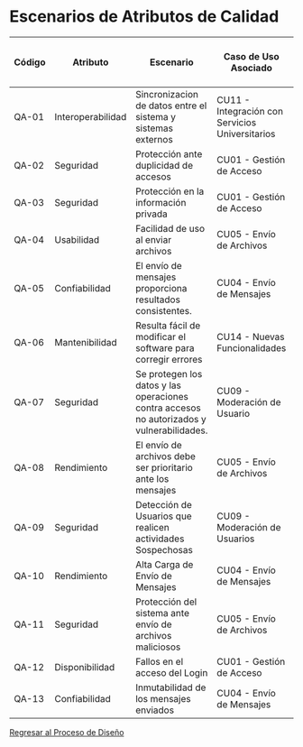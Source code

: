 # Escenarios de Atributos de Calidad

| Código | Atributo          | Escenario                                                                                 | Caso de Uso Asociado                            | Código de Escenario ([QAW](<(../../6.%20Workshop%20de%20Atributos%20de%20Calidad%20-%20QAW/04.%20Refinamiento.md)>)) |
| ------ | ----------------- | ----------------------------------------------------------------------------------------- | ----------------------------------------------- | -------------------------------------------------------------------------------------------------------------------- |
| QA-01  | Interoperabilidad | Sincronizacion de datos entre el sistema y sistemas externos                              | CU11 - Integración con Servicios Universitarios | ESC-02                                                                                                               |
| QA-02  | Seguridad         | Protección ante duplicidad de accesos                                                     | CU01 - Gestión de Acceso                        | ESC-04                                                                                                               |
| QA-03  | Seguridad         | Protección en la información privada                                                      | CU01 - Gestión de Acceso                        | ESC-06                                                                                                               |
| QA-04  | Usabilidad        | Facilidad de uso al enviar archivos                                                       | CU05 - Envío de Archivos                        | ESC-10                                                                                                               |
| QA-05  | Confiabilidad     | El envío de mensajes proporciona resultados consistentes.                                 | CU04 - Envío de Mensajes                        | ESC-13                                                                                                               |
| QA-06  | Mantenibilidad    | Resulta fácil de modificar el software para corregir errores                              | CU14 - Nuevas Funcionalidades                   | ESC-15                                                                                                               |
| QA-07  | Seguridad         | Se protegen los datos y las operaciones contra accesos no autorizados y vulnerabilidades. | CU09 - Moderación de Usuario                    | ESC-17                                                                                                               |
| QA-08  | Rendimiento       | El envío de archivos debe ser prioritario ante los mensajes                               | CU05 - Envío de Archivos                        | ESC-18                                                                                                               |
| QA-09  | Seguridad         | Detección de Usuarios que realicen actividades Sospechosas                                | CU09 - Moderación de Usuarios                   | ESC-19                                                                                                               |
| QA-10  | Rendimiento       | Alta Carga de Envío de Mensajes                                                           | CU04 - Envío de Mensajes                        | ESC-20                                                                                                               |
| QA-11  | Seguridad         | Protección del sistema ante envío de archivos maliciosos                                  | CU05 - Envío de Archivos                        | ESC-22                                                                                                               |
| QA-12  | Disponibilidad    | Fallos en el acceso del Login                                                             | CU01 - Gestión de Acceso                        | ESC-23                                                                                                               |
| QA-13  | Confiabilidad     | Inmutabilidad de los mensajes enviados                                                    | CU04 - Envío de Mensajes                        | ESC-27                                                                                                               |

[Regresar al Proceso de Diseño](../ProcesoDeDiseño.md)
